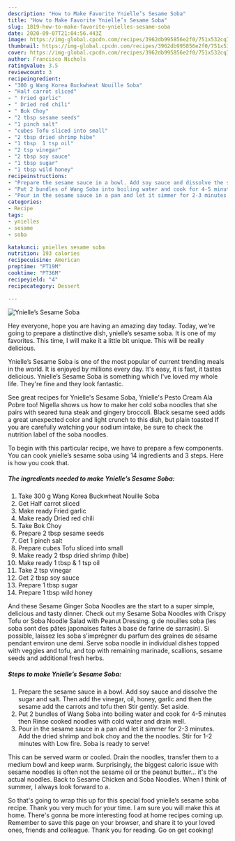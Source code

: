 ```yaml
---
description: "How to Make Favorite Ynielle’s Sesame Soba"
title: "How to Make Favorite Ynielle’s Sesame Soba"
slug: 1819-how-to-make-favorite-ynielles-sesame-soba
date: 2020-09-07T21:04:56.443Z
image: https://img-global.cpcdn.com/recipes/3962db995856e2f0/751x532cq70/ynielles-sesame-soba-recipe-main-photo.jpg
thumbnail: https://img-global.cpcdn.com/recipes/3962db995856e2f0/751x532cq70/ynielles-sesame-soba-recipe-main-photo.jpg
cover: https://img-global.cpcdn.com/recipes/3962db995856e2f0/751x532cq70/ynielles-sesame-soba-recipe-main-photo.jpg
author: Francisco Nichols
ratingvalue: 3.5
reviewcount: 3
recipeingredient:
- "300 g Wang Korea Buckwheat Nouille Soba"
- "Half carrot sliced"
- " Fried garlic"
- " Dried red chili"
- " Bok Choy"
- "2 tbsp sesame seeds"
- "1 pinch salt"
- "cubes Tofu sliced into small"
- "2 tbsp dried shrimp hibe"
- "1 tbsp  1 tsp oil"
- "2 tsp vinegar"
- "2 tbsp soy sauce"
- "1 tbsp sugar"
- "1 tbsp wild honey"
recipeinstructions:
- "Prepare the sesame sauce in a bowl. Add soy sauce and dissolve the sugar and salt. Then add the vinegar, oil, honey, garlic and then the sesame add the carrots and tofu then Stir gently. Set aside."
- "Put 2 bundles of Wang Soba into boiling water and cook for 4-5 minutes then Rinse cooked noodles with cold water and drain well."
- "Pour in the sesame sauce in a pan and let it simmer for 2-3 minutes. Add the dried shrimp and bok choy and the the noodles. Stir for 1-2 minutes with Low fire. Soba is ready to serve!"
categories:
- Recipe
tags:
- ynielles
- sesame
- soba

katakunci: ynielles sesame soba 
nutrition: 193 calories
recipecuisine: American
preptime: "PT19M"
cooktime: "PT36M"
recipeyield: "4"
recipecategory: Dessert

---
```



![Ynielle’s Sesame Soba](https://img-global.cpcdn.com/recipes/3962db995856e2f0/751x532cq70/ynielles-sesame-soba-recipe-main-photo.jpg)

Hey everyone, hope you are having an amazing day today. Today, we're going to prepare a distinctive dish, ynielle’s sesame soba. It is one of my favorites. This time, I will make it a little bit unique. This will be really delicious.

Ynielle’s Sesame Soba is one of the most popular of current trending meals in the world. It is enjoyed by millions every day. It's easy, it is fast, it tastes delicious. Ynielle’s Sesame Soba is something which I've loved my whole life. They're fine and they look fantastic.

See great recipes for Ynielle&#39;s Sesame Soba, Ynielle&#39;s Pesto Cream Ala Pobre too! Nigella shows us how to make her cold soba noodles that she pairs with seared tuna steak and gingery broccoli. Black sesame seed adds a great unexpected color and light crunch to this dish, but plain toasted If you are carefully watching your sodium intake, be sure to check the nutrition label of the soba noodles.


To begin with this particular recipe, we have to prepare a few components. You can cook ynielle’s sesame soba using 14 ingredients and 3 steps. Here is how you cook that.

<!--inarticleads1-->

##### The ingredients needed to make Ynielle’s Sesame Soba:

1. Take 300 g Wang Korea Buckwheat Nouille Soba
1. Get Half carrot sliced
1. Make ready  Fried garlic
1. Make ready  Dried red chili
1. Take  Bok Choy
1. Prepare 2 tbsp sesame seeds
1. Get 1 pinch salt
1. Prepare cubes Tofu sliced into small
1. Make ready 2 tbsp dried shrimp (hibe)
1. Make ready 1 tbsp &amp; 1 tsp oil
1. Take 2 tsp vinegar
1. Get 2 tbsp soy sauce
1. Prepare 1 tbsp sugar
1. Prepare 1 tbsp wild honey


And these Sesame Ginger Soba Noodles are the start to a super simple, delicious and tasty dinner. Check out my Sesame Soba Noodles with Crispy Tofu or Soba Noodle Salad with Peanut Dressing. g de nouilles soba (les soba sont des pâtes japonaises faites à base de farine de sarrasin). Si possible, laissez les soba s&#39;imprégner du parfum des graines de sésame pendant environ une demi. Serve soba noodle in individual dishes topped with veggies and tofu, and top with remaining marinade, scallions, sesame seeds and additional fresh herbs. 

<!--inarticleads2-->

##### Steps to make Ynielle’s Sesame Soba:

1. Prepare the sesame sauce in a bowl. Add soy sauce and dissolve the sugar and salt. Then add the vinegar, oil, honey, garlic and then the sesame add the carrots and tofu then Stir gently. Set aside.
1. Put 2 bundles of Wang Soba into boiling water and cook for 4-5 minutes then Rinse cooked noodles with cold water and drain well.
1. Pour in the sesame sauce in a pan and let it simmer for 2-3 minutes. Add the dried shrimp and bok choy and the the noodles. Stir for 1-2 minutes with Low fire. Soba is ready to serve!


This can be served warm or cooled. Drain the noodles, transfer them to a medium bowl and keep warm. Surprisingly, the biggest caloric issue with sesame noodles is often not the sesame oil or the peanut butter… it&#39;s the actual noodles. Back to Sesame Chicken and Soba Noodles. When I think of summer, I always look forward to a. 

So that's going to wrap this up for this special food ynielle’s sesame soba recipe. Thank you very much for your time. I am sure you will make this at home. There's gonna be more interesting food at home recipes coming up. Remember to save this page on your browser, and share it to your loved ones, friends and colleague. Thank you for reading. Go on get cooking!
